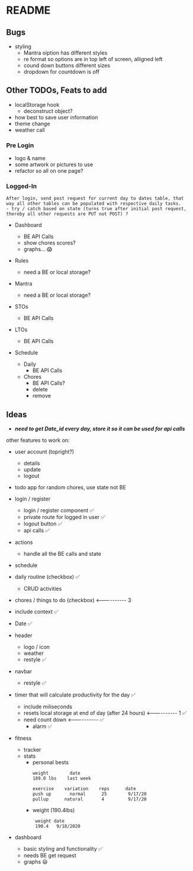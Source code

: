 # README

## Bugs
- styling
    - Mantra oiption has different styles
    - re format so options are in top left of screen, alligned left 
    - cound down buttons different sizes
    - dropdown for countdown is off

## Other TODOs, Feats to add
- localStorage hook
    - deconstruct object?
- how best to save user information
- theme change
- weather call

### Pre Login
- logo & name
- some artwork or pictures to use
- refactor so all on one page?


### Logged-In
    After login, send post request for current day to dates table, that way all other tables can be populated with respective daily tasks.
    - try / catch based on state (turns true after initial post request, thereby all other requests are PUT not POST) ?

- Dashboard
    - BE API Calls
    - show chores scores?
    - graphs... 😱


- Rules
    - need a BE or local storage?

- Mantra
    - need a BE or local storage?

- STOs
    - BE API Calls

- LTOs
    - BE API Calls

- Schedule
    - Daily
        - BE API Calls
    - Chores
        - BE API Calls?
        - delete
        - remove

## Ideas

- ___need to get Date_id every day, store it so it can be used for api calls___

other features to work on:
- user account (topright?)
    - details
    - update
    - logout

- todo app for random chores, use state not BE

- login / register
    - login / register component ✅
    - private route for logged in user ✅
    - logout button ✅
    - api calls ✅
- actions
    - handle all the BE calls and state
- schedule
 - daily routine (checkbox) ✅
    - CRUD activities 
 - chores / things to do (checkbox) <---------- 3

- include context ✅
- Date ✅

- header
    - logo / icon
    - weather
    - restyle ✅

 - navbar
    - restyle ✅

- timer that will calculate productivity for the day ✅
    - include miliseconds
    - resets local storage at end of day (after 24 hours) <---------- 1 ✅
    - need count down <---------- ✅
        - alarm ✅

- fitness 
    - tracker
    - stats
        - personal bests
            ```
            weight        date
            189.0 lbs    last week

            exercise    variation    reps      date
            push up       normal      25        9/17/20
            pullup      natural       4         9/17/20

            ```
        - weight (190.4lbs)
           ```
            weight date
            190.4   9/18/2020
           ```

- dashboard
    - basic styling and functionality ✅
    - needs BE get request
    - graphs 😃









